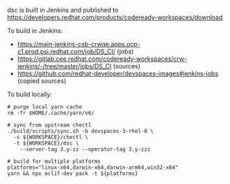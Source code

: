 dsc is built in Jenkins and published to https://developers.redhat.com/products/codeready-workspaces/download

To build in Jenkins:

* https://main-jenkins-csb-crwqe.apps.ocp-c1.prod.psi.redhat.com/job/DS_CI/ (jobs)
* https://gitlab.cee.redhat.com/codeready-workspaces/crw-jenkins/-/tree/master/jobs/DS_CI (sources)
* https://github.com/redhat-developer/devspaces-images#jenkins-jobs (copied sources)

To build locally:

```
# purge local yarn cache
rm -fr $HOME/.cache/yarn/v6/

# sync from upstream chectl
./build/scripts/sync.sh -b devspaces-3-rhel-8 \
  -s ${WORKSPACE}/chectl \
  -t ${WORKSPACE}/dsc \
	--server-tag 3.y-zz --operator-tag 3.y-zzz

# build for multiple platforms
platforms="linux-x64,darwin-x64,darwin-arm64,win32-x64"
yarn && npx oclif-dev pack -t ${platforms}
```
